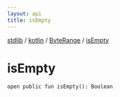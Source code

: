 ```yaml
---
layout: api
title: isEmpty
---
```

[stdlib](../../index.md) / [kotlin](../index.md) / [ByteRange](index.md) / [isEmpty](isEmpty.md)

# isEmpty

```
open public fun isEmpty(): Boolean
```
